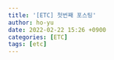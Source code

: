 ```yaml
---
title: '[ETC] 첫번째 포스팅'
author: ho-yu
date: 2022-02-22 15:26 +0900
categories: [ETC]
tags: [etc]
---
```


